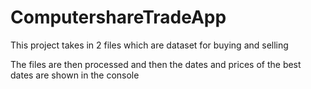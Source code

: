 # ComputershareTradeApp

This project takes in 2 files which are dataset for buying and selling

The files are then processed and then the dates and prices of the best dates are shown in the console
